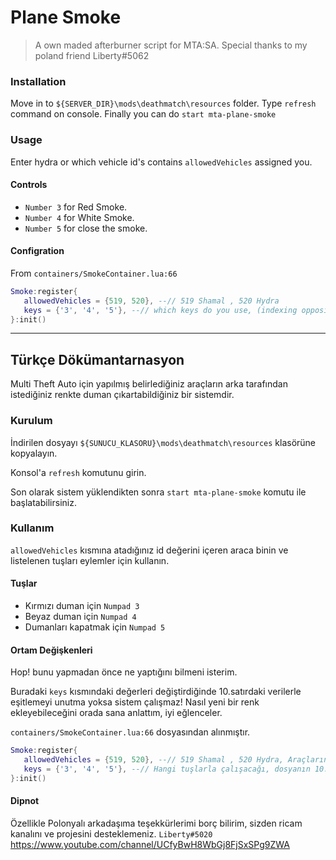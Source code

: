 # Plane Smoke
> A own maded afterburner script for MTA:SA.
> Special thanks to my poland friend Liberty#5062
    
### Installation
Move in to ```${SERVER_DIR}\mods\deathmatch\resources``` folder.
Type ```refresh``` command on console.
Finally you can do ```start mta-plane-smoke```

### Usage
Enter hydra or which vehicle id's contains `allowedVehicles` assigned you.

#### Controls
- `Number 3` for Red Smoke.
- `Number 4` for White Smoke.
- `Number 5` for close the smoke.

#### Configration
From `containers/SmokeContainer.lua:66`
```lua
Smoke:register{
   allowedVehicles = {519, 520}, --// 519 Shamal , 520 Hydra
   keys = {'3', '4', '5'}, --// which keys do you use, (indexing opposite of line 10
}:init()
```

------

## Türkçe Dökümantarnasyon
Multi Theft Auto için yapılmış belirlediğiniz araçların arka tarafından istediğiniz renkte duman çıkartabildiğiniz bir sistemdir.
    
### Kurulum
İndirilen dosyayı ```${SUNUCU_KLASORU}\mods\deathmatch\resources``` klasörüne kopyalayın.

Konsol'a ```refresh``` komutunu girin.

Son olarak sistem yüklendikten sonra ```start mta-plane-smoke``` komutu ile başlatabilirsiniz.

### Kullanım
`allowedVehicles` kısmına atadığınız id değerini içeren araca binin ve listelenen tuşları eylemler için kullanın.

#### Tuşlar
- Kırmızı duman için `Numpad 3`
- Beyaz duman için `Numpad 4`
- Dumanları kapatmak için `Numpad 5`

#### Ortam Değişkenleri
Hop! bunu yapmadan önce ne yaptığını bilmeni isterim.

Buradaki `keys` kısmındaki değerleri değiştirdiğinde 10.satırdaki verilerle eşitlemeyi unutma yoksa sistem çalışmaz! Nasıl yeni bir renk ekleyebileceğini orada sana anlattım, iyi eğlenceler.

`containers/SmokeContainer.lua:66` dosyasından alınmıştır.
```lua
Smoke:register{
   allowedVehicles = {519, 520}, --// 519 Shamal , 520 Hydra, Araçların ID değerleri.
   keys = {'3', '4', '5'}, --// Hangi tuşlarla çalışacağı, dosyanın 10.satırına bakmayı unutmayın.
}:init()
```

#### Dipnot
Özellikle Polonyalı arkadaşıma teşekkürlerimi borç bilirim, sizden ricam kanalını ve projesini desteklemeniz.
`Liberty#5020`
https://www.youtube.com/channel/UCfyBwH8WbGj8FjSxSPg9ZWA
